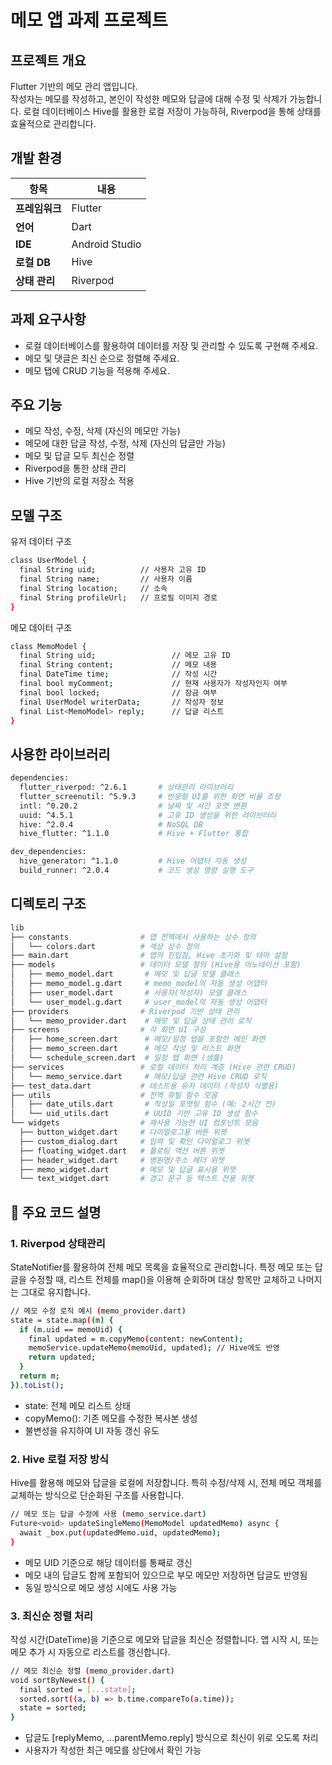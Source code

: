 # 메모 앱 과제 프로젝트

## 프로젝트 개요

Flutter 기반의 메모 관리 앱입니다.  
작성자는 메모를 작성하고, 본인이 작성한 메모와 답글에 대해 수정 및 삭제가 가능합니다.
로컬 데이터베이스 Hive를 활용한 로컬 저장이 가능하혀, Riverpod을 통해 상태를 효율적으로 관리합니다.

## 개발 환경

| 항목 | 내용 |
|------|------|
| **프레임워크** | Flutter |
| **언어** | Dart |
| **IDE** | Android Studio |
| **로컬 DB** | Hive |
| **상태 관리** | Riverpod |


## 과제 요구사항
- 로컬 데이터베이스를 활용하여 데이터를 저장 및 관리할 수 있도록 구현해 주세요.
- 메모 및 댓글은 최신 순으로 정렬해 주세요.
- 메모 탭에 CRUD 기능을 적용해 주세요.

## 주요 기능
- 메모 작성, 수정, 삭제 (자신의 메모만 가능)
- 메모에 대한 답글 작성, 수정, 삭제 (자신의 답글만 가능)
- 메모 및 답글 모두 최신순 정렬
- Riverpod을 통한 상태 관리
- Hive 기반의 로컬 저장소 적용

## 모델 구조

유저 데이터 구조
```sh
class UserModel {
  final String uid;          // 사용자 고유 ID
  final String name;         // 사용자 이름
  final String location;     // 소속
  final String profileUrl;   // 프로필 이미지 경로
}
```

메모 데이터 구조
```sh
class MemoModel {
  final String uid;                 // 메모 고유 ID
  final String content;             // 메모 내용
  final DateTime time;              // 작성 시간
  final bool myComment;             // 현재 사용자가 작성자인지 여부
  final bool locked;                // 잠금 여부
  final UserModel writerData;       // 작성자 정보
  final List<MemoModel> reply;      // 답글 리스트
}
```

## 사용한 라이브러리

```sh
dependencies:
  flutter_riverpod: ^2.6.1       # 상태관리 라이브러리
  flutter_screenutil: ^5.9.3     # 반응형 UI를 위한 화면 비율 조정
  intl: ^0.20.2                  # 날짜 및 시간 포맷 변환
  uuid: ^4.5.1                   # 고유 ID 생성을 위한 라이브러리
  hive: ^2.0.4                   # NoSQL DB
  hive_flutter: ^1.1.0           # Hive + Flutter 통합

dev_dependencies:
  hive_generator: ^1.1.0         # Hive 어댑터 자동 생성
  build_runner: ^2.0.4           # 코드 생성 명령 실행 도구
```

## 디렉토리 구조
```sh
lib
├── constants                # 앱 전역에서 사용하는 상수 정의
│   └── colors.dart          # 색상 상수 정의
├── main.dart                # 앱의 진입점, Hive 초기화 및 테마 설정
├── models                   # 데이터 모델 정의 (Hive용 어노테이션 포함)
│   ├── memo_model.dart       # 메모 및 답글 모델 클래스
│   ├── memo_model.g.dart     # memo_model의 자동 생성 어댑터
│   ├── user_model.dart       # 사용자(작성자) 모델 클래스
│   └── user_model.g.dart     # user_model의 자동 생성 어댑터
├── providers                # Riverpod 기반 상태 관리
│   └── memo_provider.dart    # 메모 및 답글 상태 관리 로직
├── screens                  # 각 화면 UI 구성
│   ├── home_screen.dart      # 메모/일정 탭을 포함한 메인 화면
│   ├── memo_screen.dart      # 메모 작성 및 리스트 화면
│   └── schedule_screen.dart  # 일정 탭 화면 (샘플)
├── services                 # 로컬 데이터 처리 계층 (Hive 관련 CRUD)
│   └── memo_service.dart     # 메모/답글 관련 Hive CRUD 로직
├── test_data.dart           # 테스트용 유저 데이터 (작성자 식별용)
├── utils                    # 전역 유틸 함수 모음
│   ├── date_utils.dart       # 작성일 포맷팅 함수 (예: 2시간 전)
│   └── uid_utils.dart        # UUID 기반 고유 ID 생성 함수
└── widgets                  # 재사용 가능한 UI 컴포넌트 모음
  ├── button_widget.dart     # 다이얼로그용 버튼 위젯
  ├── custom_dialog.dart     # 입력 및 확인 다이얼로그 위젯
  ├── floating_widget.dart   # 플로팅 액션 버튼 위젯
  ├── header_widget.dart     # 병원명/주소 헤더 위젯
  ├── memo_widget.dart       # 메모 및 답글 표시용 위젯
  └── text_widget.dart       # 경고 문구 등 텍스트 전용 위젯
```

## 📌 주요 코드 설명

### 1. Riverpod 상태관리

StateNotifier를 활용하여 전체 메모 목록을 효율적으로 관리합니다.
특정 메모 또는 답글을 수정할 때, 리스트 전체를 map()을 이용해 순회하며 대상 항목만 교체하고 나머지는 그대로 유지합니다.
```sh
// 메모 수정 로직 예시 (memo_provider.dart)
state = state.map((m) {
  if (m.uid == memoUid) {
    final updated = m.copyMemo(content: newContent);
    memoService.updateMemo(memoUid, updated); // Hive에도 반영
    return updated;
  }
  return m;
}).toList();
```
- state: 전체 메모 리스트 상태
- copyMemo(): 기존 메모를 수정한 복사본 생성
- 불변성을 유지하여 UI 자동 갱신 유도

### 2. Hive 로컬 저장 방식

Hive를 활용해 메모와 답글을 로컬에 저장합니다.
특히 수정/삭제 시, 전체 메모 객체를 교체하는 방식으로 단순화된 구조를 사용합니다.
```sh
// 메모 또는 답글 수정에 사용 (memo_service.dart)
Future<void> updateSingleMemo(MemoModel updatedMemo) async {
  await _box.put(updatedMemo.uid, updatedMemo);
}
```
- 메모 UID 기준으로 해당 데이터를 통째로 갱신
- 메모 내의 답글도 함께 포함되어 있으므로 부모 메모만 저장하면 답글도 반영됨
- 동일 방식으로 메모 생성 시에도 사용 가능

### 3. 최신순 정렬 처리

작성 시간(DateTime)을 기준으로 메모와 답글을 최신순 정렬합니다.
앱 시작 시, 또는 메모 추가 시 자동으로 리스트를 갱신합니다.
```sh
// 메모 최신순 정렬 (memo_provider.dart)
void sortByNewest() {
  final sorted = [...state];
  sorted.sort((a, b) => b.time.compareTo(a.time));
  state = sorted;
}
```
- 답글도 [replyMemo, ...parentMemo.reply] 방식으로 최신이 위로 오도록 처리
- 사용자가 작성한 최근 메모를 상단에서 확인 가능